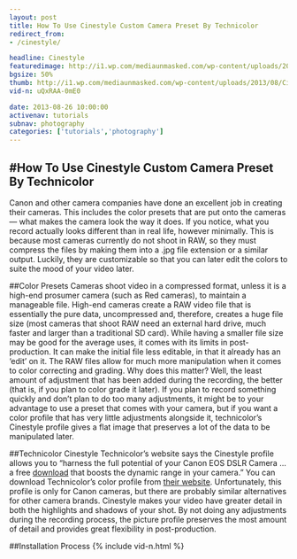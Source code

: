```yaml
---
layout: post
title: How To Use Cinestyle Custom Camera Preset By Technicolor
redirect_from:
- /cinestyle/

headline: Cinestyle
featuredimage: http://i1.wp.com/mediaunmasked.com/wp-content/uploads/2013/08/CineStyle-Image.jpg?zoom=1.5&resize=1920%2C1080
bgsize: 50%
thumb: http://i1.wp.com/mediaunmasked.com/wp-content/uploads/2013/08/CineStyle-Image.jpg?zoom=1.5&resize=1920%2C1080
vid-n: uQxRAA-0mE0

date: 2013-08-26 10:00:00
activenav: tutorials
subnav: photography
categories: ['tutorials','photography']
---
```

#How To Use Cinestyle Custom Camera Preset By Technicolor
---

Canon and other camera companies have done an excellent job in creating their cameras. This includes the color presets that are put onto the cameras — what makes the camera look the way it does. If you notice, what you record actually looks different than in real life, however minimally. This is because most cameras currently do not shoot in RAW, so they must compress the files by making them into a .jpg file extension or a similar output. Luckily, they are customizable so that you can later edit the colors to suite the mood of your video later.

##Color Presets
Cameras shoot video in a compressed format, unless it is a high-end prosumer camera (such as Red cameras), to maintain a manageable file. High-end cameras create a RAW video file that is essentially the pure data, uncompressed and, therefore, creates a huge file size (most cameras that shoot RAW need an external hard drive, much faster and larger than a traditional SD card). While having a smaller file size may be good for the average uses, it comes with its limits in post-production. It can make the initial file less editable, in that it already has an ‘edit’ on it. The RAW files allow for much more manipulation when it comes to color correcting and grading. Why does this matter? Well, the least amount of adjustment that has been added during the recording, the better (that is, if you plan to color grade it later). If you plan to record something quickly and don’t plan to do too many adjustments, it might be to your advantage to use a preset that comes with your camera, but if you want a color profile that has very little adjustments alongside it, technicolor’s Cinestyle profile gives a flat image that preserves a lot of the data to be manipulated later.

##Technicolor Cinestyle
Technicolor’s website says the Cinestyle profile allows you to “harness the full potential of your Canon EOS DSLR Camera ... a free <a href="https://www.technicolorcinestyle.com/media-upload/color-profile.zip">download</a> that boosts the dynamic range in your camera.” You can download Technicolor’s color profile from <a href="https://www.technicolorcinestyle.com/">their website</a>. Unfortunately, this profile is only for Canon cameras, but there are probably similar alternatives for other camera brands. Cinestyle makes your video have greater detail in both the highlights and shadows of your shot. By not doing any adjustments during the recording process, the picture profile preserves the most amount of detail and provides great flexibility in post-production.

##Installation Process
{% include vid-n.html %}